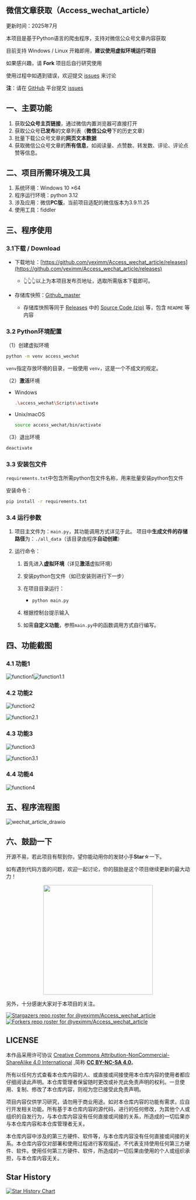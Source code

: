 ## 微信文章获取（Access_wechat_article）

更新时间：2025年7月

本项目是基于Python语言的爬虫程序，支持对微信公众号文章内容获取

目前支持 Windows / Linux 开箱即用，**建议使用虚拟环境运行项目**

如果感兴趣，请 **Fork** 项目后自行研究使用

使用过程中如遇到错误，欢迎提交 [issues](https://github.com/yeximm/Access_wechat_article/issues) 来讨论

**注**：请在 [GitHub](https://github.com/) 平台提交 [issues](https://github.com/yeximm/Access_wechat_article/issues)

## 一、主要功能

1. 获取**公众号主页链接**，通过微信内置浏览器可直接打开
2. 获取公众号**已发布**的文章列表（**微信公众号**下的历史文章）
3. 批量下载公众号文章的**网页文本数据**
4. 获取微信公众号文章的**所有信息**，如阅读量、点赞数、转发数、评论、评论点赞等信息。

## 二、项目所需环境及工具

1. 系统环境：Windows 10 ×64
2. 程序运行环境：python 3.12
3. 涉及应用：微信**PC版**，当前项目适配的微信版本为3.9.11.25
4. 使用工具：fiddler

## 三、程序使用

### 3.1下载 / Download

- 下载地址：[https://github.com/yeximm/Access_wechat_article/releases](https://github.com/yeximm/Access_wechat_article/releases)
  - 👆👆👆以上为本项目发布页地址，选取所需版本下载即可。


- 存储库快照：[Github_master](https://github.com/yeximm/Access_wechat_article/archive/refs/heads/master.zip)
  - 存储库快照等同于 [Releases](https://github.com/yeximm/Access_wechat_article/releases) 中的 [Source Code (zip)](https://github.com/yeximm/Access_wechat_article/archive/refs/heads/master.zip) 等，包含 `README` 等内容

### 3.2 Python环境配置

（1）创建虚拟环境

```bash
python -m venv access_wechat
```

`venv`指定存放环境的目录，一般使用 `venv`，这是一个不成文的规定。

（2）**激活**环境

- Windows

  ```bash
  .\access_wechat\Scripts\activate
  ```

- Unix/macOS

  ```bash
  source access_wechat/bin/activate
  ```

（3）退出环境

```bash
deactivate
```

### 3.3 安装包文件

`requirements.txt`中包含所需python包文件名称，用来批量安装python包文件

安装命令：

```bash
pip install -r requirements.txt
```

### 3.4 运行参数

1. 项目主文件为：`main.py`，其功能调用方式详见于此。
   项目中**生成文件的存储路径**为：`./all_data`（该目录由程序**自动创建**）
2. 运行命令：
   
   1. 首先进入**虚拟环境**（详见**激活**虚拟环境）
   
   2. 安装python包文件（如已安装则进行下一步）
   
   3. 在项目目录运行：
   
      - ```bash
        python main.py
        ```
   
   4. 根据控制台提示输入
   
   5. 如需**自定义功能**，参照`main.py`中的函数调用方式自行编写。

## 四、功能截图

### 4.1 功能1

![function1](./README/function1.png)![function1.1](./README/function1.1.png)

### 4.2 功能2

![function2](./README/function2.png)

![function2.1](./README/function2.1.png)

### 4.3 功能3

![function3](./README/function3.png)

![function3.1](./README/function3.1.png)

### 4.4 功能4

![function4](./README/function4.png)

## 五、程序流程图

![wechat_article_drawio](./README/wechat_article_drawio.png)

## 六、鼓励一下

开源不易，若此项目有帮到你，望你能动用你的发财小手**Star**☆一下。

如有遇到代码方面的问题，欢迎一起讨论，你的鼓励是这个项目继续更新的最大动力！

<p align = "center">    
<img  src="https://github.com/yeximm/Access_wechat_article/blob/master/README/qrcode_1749894334903.jpg" width="300" />
</p>


另外，十分感谢大家对于本项目的关注。

[![Stargazers repo roster for @yeximm/Access_wechat_article](https://reporoster.com/stars/yeximm/Access_wechat_article)](https://github.com/yeximm/Access_wechat_article/stargazers)
[![Forkers repo roster for @yeximm/Access_wechat_article](https://reporoster.com/forks/yeximm/Access_wechat_article)](https://github.com/yeximm/Access_wechat_article/network/members)

## LICENSE

本作品采用许可协议 <a rel="license" href="http://creativecommons.org/licenses/by-nc-sa/4.0/">Creative Commons Attribution-NonCommercial-ShareAlike 4.0 International</a> ,简称 **[CC BY-NC-SA 4.0](http://creativecommons.org/licenses/by-nc-sa/4.0/)**。

所有以任何方式查看本仓库内容的人、或直接或间接使用本仓库内容的使用者都应仔细阅读此声明。本仓库管理者保留随时更改或补充此免责声明的权利。一旦使用、复制、修改了本仓库内容，则视为您已接受此免责声明。

项目内容仅供学习研究，请勿用于商业用途。如对本仓库内容的功能有需求，应自行开发相关功能。所有基于本仓库内容的源代码，进行的任何修改，为其他个人或组织的自发行为，与本仓库内容没有任何直接或间接的关系，所造成的一切后果亦与本仓库内容和本仓库管理者无关。

本仓库内容中涉及的第三方硬件、软件等，与本仓库内容没有任何直接或间接的关系。本仓库内容仅对部署和使用过程进行客观描述，不代表支持使用任何第三方硬件、软件。使用任何第三方硬件、软件，所造成的一切后果由使用的个人或组织承担，与本仓库内容无关。

## Star History

[![Star History Chart](https://api.star-history.com/svg?repos=yeximm/Access_wechat_article&type=Date)](https://www.star-history.com/#yeximm/Access_wechat_article&Date)

